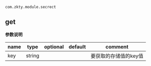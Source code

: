 
`
com.zkty.module.secrect
`



## get



	
**参数说明**

| name                        | type      | optional | default   | comment  |
| --------------------------- | --------- | -------- | --------- |--------- |
| key | string |  |  | 要获取的存储值的key值 |

    
